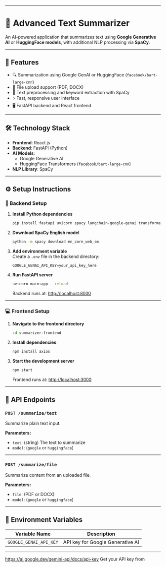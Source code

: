 
---

# 🧠 Advanced Text Summarizer

An AI-powered application that summarizes text using **Google Generative AI** or **HuggingFace models**, with additional NLP processing via **SpaCy**.

---

## 🚀 Features

- 🔍 Summarization using Google GenAI or HuggingFace (`facebook/bart-large-cnn`)
- 📄 File upload support (PDF, DOCX)
- 🧠 Text preprocessing and keyword extraction with SpaCy
- ⚡ Fast, responsive user interface
- 🖥️ FastAPI backend and React frontend

---

## 🛠️ Technology Stack

- **Frontend**: React.js  
- **Backend**: FastAPI (Python)  
- **AI Models**: 
  - Google Generative AI  
  - HuggingFace Transformers (`facebook/bart-large-cnn`)  
- **NLP Library**: SpaCy  

---

## ⚙️ Setup Instructions

### 📌 Backend Setup

1. **Install Python dependencies**  
   ```bash
   pip install fastapi uvicorn spacy langchain-google-genai transformers python-dotenv PyPDF2 python-docx
   ```

2. **Download SpaCy English model**  
   ```bash
   python -m spacy download en_core_web_sm
   ```

3. **Add environment variable**  
   Create a `.env` file in the backend directory:
   ```
   GOOGLE_GENAI_API_KEY=your_api_key_here
   ```

4. **Run FastAPI server**  
   ```bash
   uvicorn main:app --reload
   ```
   Backend runs at: [http://localhost:8000](http://localhost:8000)

---

### 💻 Frontend Setup

1. **Navigate to the frontend directory**
   ```bash
   cd summarizer-frontend
   ```

2. **Install dependencies**
   ```bash
   npm install axios
   ```

3. **Start the development server**
   ```bash
   npm start
   ```
   Frontend runs at: [http://localhost:3000](http://localhost:3000)

---

## 📡 API Endpoints

### `POST /summarize/text`

Summarize plain text input.

**Parameters:**
- `text`: (string) The text to summarize
- `model`: (`google` or `huggingface`)

---

### `POST /summarize/file`

Summarize content from an uploaded file.

**Parameters:**
- `file`: (PDF or DOCX)
- `model`: (`google` or `huggingface`)

---

## 🔐 Environment Variables

| Variable Name         | Description                           |
|-----------------------|---------------------------------------|
| `GOOGLE_GENAI_API_KEY`| API key for Google Generative AI      |

---

https://ai.google.dev/gemini-api/docs/api-key    Get your API key from
